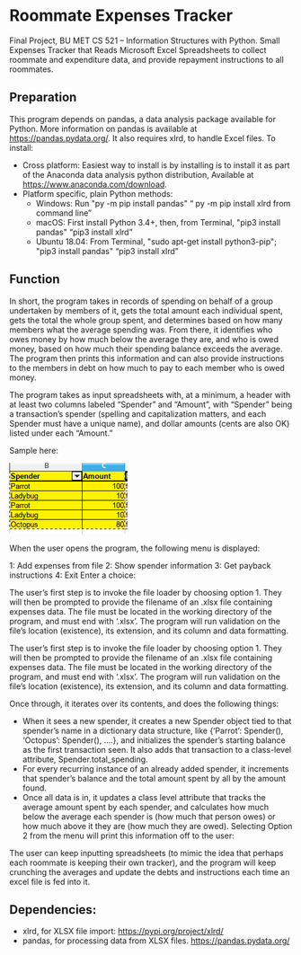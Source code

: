 # Roommate Expenses Tracker
Final Project, BU MET CS 521 – Information Structures with Python. Small Expenses Tracker that Reads Microsoft Excel Spreadsheets to collect roommate and expenditure data, and provide repayment instructions to all roommates.

## Preparation
This program depends on pandas, a data analysis package available for Python. More information on pandas is available at https://pandas.pydata.org/. It also requires xlrd, to handle Excel files. To install:

- Cross platform: Easiest way to install is by installing is to install it as part of the Anaconda data analysis python distribution, 
    Available at https://www.anaconda.com/download.
- Platform specific, plain Python methods:
  + Windows: Run "py -m pip install pandas" “ py -m pip install xlrd from command line”
  + macOS: First install Python 3.4+, then, from Terminal, "pip3 install pandas" “pip3 install xlrd”
  + Ubuntu 18.04: From Terminal, "sudo apt-get install python3-pip"; "pip3 install pandas" “pip3 install xlrd”

## Function
In short, the program takes in records of spending on behalf of a group undertaken by members of it, gets the total amount each individual spent, gets the total the whole group spent, and determines based on how many members what the average spending was. From there, it identifies who owes money by how much below the average they are, and who is owed money, based on how much their spending balance exceeds the average. The program then prints this information and can also provide instructions to the members in debt on how much to pay to each member who is owed money.

The program takes as input spreadsheets with, at a minimum, a header with at least two columns labeled “Spender” and “Amount”, with “Spender” being a transaction’s spender (spelling and capitalization matters, and each Spender must have a unique name), and dollar amounts (cents are also OK) listed under each “Amount.” 

Sample here:

![sample input spreadsheet showing correct columns and formatting](https://github.com/ryderdavid/expenses_tracker/blob/master/img/sample1.png "Sample table formatting")

When the user opens the program, the following menu is displayed:

1: Add expenses from file 
2: Show spender information 
3: Get payback instructions 
4: Exit 
Enter a choice:

The user’s first step is to invoke the file loader by choosing option 1. They will then be prompted to provide the filename of an .xlsx file containing expenses data. The file must be located in the working directory of the program, and must end with ‘.xlsx’. The program will run validation on the file’s location (existence), its extension, and its column and data formatting. 

The user’s first step is to invoke the file loader by choosing option 1. They will then be prompted to provide the filename of an .xlsx file containing expenses data. The file must be located in the working directory of the program, and must end with ‘.xlsx’. The program will run validation on the file’s location (existence), its extension, and its column and data formatting. 

Once through, it iterates over its contents, and does the following things:
- When it sees a new spender, it creates a new Spender object tied to that spender’s name in a dictionary data structure, like {‘Parrot’: Spender(), ‘Octopus’: Spender(), ….}, and initializes the spender’s starting balance as the first transaction seen. It also adds that transaction to a class-level attribute, Spender.total_spending.
- For every recurring instance of an already added spender, it increments that spender’s balance and the total amount spent by all by the amount found.
- Once all data is in, it updates a class level attribute that tracks the average amount spent by each spender, and calculates how much below the average each spender is (how much that person owes) or how much above it they are (how much they are owed). Selecting Option 2 from the menu will print this information off to the user:

The user can keep inputting spreadsheets (to mimic the idea that perhaps each roommate is keeping their own tracker), and the program will keep crunching the averages and update the debts and instructions each time an excel file is fed into it.

## Dependencies:
- xlrd, for XLSX file import: https://pypi.org/project/xlrd/
- pandas, for processing data from XLSX files. https://pandas.pydata.org/
